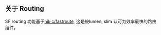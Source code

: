 
## 关于 Routing

SF routing 功能基于[nikic/fastroute](https://github.com/nikic/FastRoute), 这是被lumen, slim
认可为效率最快的路由组件。
